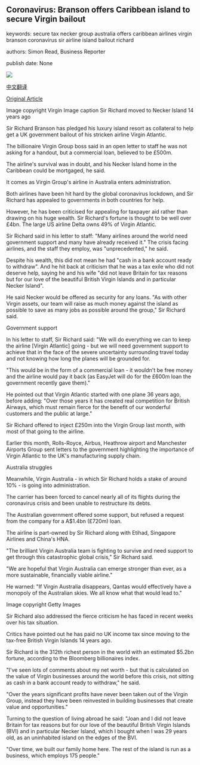 ## Coronavirus: Branson offers Caribbean island to secure Virgin bailout

keywords: secure tax necker group australia offers caribbean airlines virgin branson coronavirus sir airline island bailout richard

authors: Simon Read, Business Reporter

publish date: None

![](https://ichef.bbci.co.uk/news/1024/branded_news/06BD/production/_97752710_mediaitem97752709.jpg)

[中文翻译](Coronavirus%3A%20Branson%20offers%20Caribbean%20island%20to%20secure%20Virgin%20bailout_zh.md)

[Original Article](https://www.bbc.com/news/business-52354865)

Image copyright Virgin Image caption Sir Richard moved to Necker Island 14 years ago

Sir Richard Branson has pledged his luxury island resort as collateral to help get a UK government bailout of his stricken airline Virgin Atlantic.

The billionaire Virgin Group boss said in an open letter to staff he was not asking for a handout, but a commercial loan, believed to be £500m.

The airline's survival was in doubt, and his Necker Island home in the Caribbean could be mortgaged, he said.

It comes as Virgin Group's airline in Australia enters administration.

Both airlines have been hit hard by the global coronavirus lockdown, and Sir Richard has appealed to governments in both countries for help.

However, he has been criticised for appealing for taxpayer aid rather than drawing on his huge wealth. Sir Richard's fortune is thought to be well over £4bn. The large US airline Delta owns 49% of Virgin Atlantic.

Sir Richard said in his letter to staff: "Many airlines around the world need government support and many have already received it." The crisis facing airlines, and the staff they employ, was "unprecedented," he said.

Despite his wealth, this did not mean he had "cash in a bank account ready to withdraw". And he hit back at criticism that he was a tax exile who did not deserve help, saying he and his wife "did not leave Britain for tax reasons but for our love of the beautiful British Virgin Islands and in particular Necker Island".

He said Necker would be offered as security for any loans. "As with other Virgin assets, our team will raise as much money against the island as possible to save as many jobs as possible around the group," Sir Richard said.

Government support

In his letter to staff, Sir Richard said: "We will do everything we can to keep the airline [Virgin Atlantic] going - but we will need government support to achieve that in the face of the severe uncertainty surrounding travel today and not knowing how long the planes will be grounded for.

"This would be in the form of a commercial loan - it wouldn't be free money and the airline would pay it back (as EasyJet will do for the £600m loan the government recently gave them)."

He pointed out that Virgin Atlantic started with one plane 36 years ago, before adding: "Over those years it has created real competition for British Airways, which must remain fierce for the benefit of our wonderful customers and the public at large."

Sir Richard offered to inject £250m into the Virgin Group last month, with most of that going to the airline.

Earlier this month, Rolls-Royce, Airbus, Heathrow airport and Manchester Airports Group sent letters to the government highlighting the importance of Virgin Atlantic to the UK's manufacturing supply chain.

Australia struggles

Meanwhile, Virgin Australia - in which Sir Richard holds a stake of around 10% - is going into administration.

The carrier has been forced to cancel nearly all of its flights during the coronavirus crisis and been unable to restructure its debts.

The Australian government offered some support, but refused a request from the company for a A$1.4bn (£720m) loan.

The airline is part-owned by Sir Richard along with Etihad, Singapore Airlines and China's HNA.

"The brilliant Virgin Australia team is fighting to survive and need support to get through this catastrophic global crisis," Sir Richard said.

"We are hopeful that Virgin Australia can emerge stronger than ever, as a more sustainable, financially viable airline."

He warned: "If Virgin Australia disappears, Qantas would effectively have a monopoly of the Australian skies. We all know what that would lead to."

Image copyright Getty Images

Sir Richard also addressed the fierce criticism he has faced in recent weeks over his tax situation.

Critics have pointed out he has paid no UK income tax since moving to the tax-free British Virgin Islands 14 years ago.

Sir Richard is the 312th richest person in the world with an estimated $5.2bn fortune, according to the Bloomberg billionaires index.

"I've seen lots of comments about my net worth - but that is calculated on the value of Virgin businesses around the world before this crisis, not sitting as cash in a bank account ready to withdraw," he said.

"Over the years significant profits have never been taken out of the Virgin Group, instead they have been reinvested in building businesses that create value and opportunities."

Turning to the question of living abroad he said: "Joan and I did not leave Britain for tax reasons but for our love of the beautiful British Virgin Islands (BVI) and in particular Necker Island, which I bought when I was 29 years old, as an uninhabited island on the edges of the BVI.

"Over time, we built our family home here. The rest of the island is run as a business, which employs 175 people."